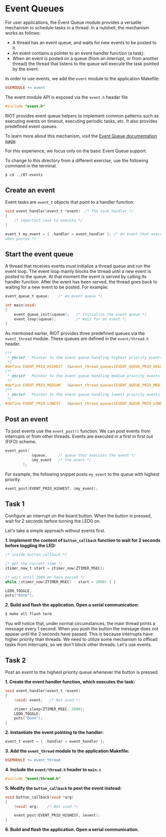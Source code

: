 # Event Queues

For user applications, the Event Queue module provides a versatile mechanism to
schedule tasks in a thread. In a nutshell, the mechanism works as follows:

- A thread has an event queue, and waits for new events to be posted to it.
- An event contains a pointer to an event handler function (a task).
- When an event is posted on a queue (from an interrupt, or from another thread)
the thread that listens to the queue will execute the task pointed by the event.

In order to use events, we add the `event` module to the application Makefile:
```Makefile
USEMODULE += event
```

The event module API is exposed via the `event.h` header file
```C
#include "event.h"
```

RIOT provides event queue helpers to implement common patterns such as
executing events on timeout, executing periodic tasks, etc. It also provides
predefined event queues.

To learn more about this mechanism, visit the
[Event Queue documentation page](https://doc.riot-os.org/group__sys__event.html).

For this experience, we focus only on the basic Event Queue support.

To change to this directory from a different exercise, use the following command in the terminal.

```sh
$ cd ../07-events
```

## Create an event

Event tasks are `event_t` objects that point to a handler function:
```C
void event_handler(event_t *event)  /* The task handler */
{
    /* important task to execute */
}

event_t my_event = { .handler = event_handler }; /* An event that executes `event_handler`
when posted */
```

## Start the event queue

A thread that receives events must initialize a thread queue and run the event
loop. The event loop mainly blocks the thread until a new event is posted to the
queue. At that moment the event is served by calling its handler function. After
the event has been served, the thread goes back to waiting for a new event to be
posted. For example:

```C
event_queue_t queue;    /* An event queue */

int main(void)
{
    event_queue_init(&queue);   /* Initialize the event queue */
    event_loop(&queue);         /* Wait for an event */
}
```

As mentioned earlier, RIOT provides three predefined queues via the
`event_thread` module. These queues are defined in the `event/thread.h` header.

```c
/**
 * @brief   Pointer to the event queue handling highest priority events
 */
#define EVENT_PRIO_HIGHEST  (&event_thread_queues[EVENT_QUEUE_PRIO_HIGHEST])
/**
 * @brief   Pointer to the event queue handling medium priority events
 */
#define EVENT_PRIO_MEDIUM   (&event_thread_queues[EVENT_QUEUE_PRIO_MEDIUM])
/**
 * @brief   Pointer to the event queue handling lowest priority events
 */
#define EVENT_PRIO_LOWEST   (&event_thread_queues[EVENT_QUEUE_PRIO_LOWEST])
```

## Post an event

To post events use the `event_post()` function. We can post events from interrupts
or from other threads. Events are executed in a first in first out (FIFO)
scheme.

```C
event_post(
            &queue,     /* queue that executes the event */
            &my_event   /* the event */
        );
```

For example, the following snippet posts `my_event` to the queue with highest
priority.

```c
event_post(EVENT_PRIO_HIGHEST, &my_event);
```

## Task 1

Configure an interrupt on the board button. When the button is pressed,
wait for 2 seconds before turning the LED0 on.

Let's take a simple approach without events first.

**1. Implement the content of `button_callback` function to wait for 2 seconds before toggling the LED:**
```C
/* inside button_callback */

/* get the current time */
ztimer_now_t start = ztimer_now(ZTIMER_MSEC);

/* wait until 2000 ms have passed */
while (ztimer_now(ZTIMER_MSEC) - start < 2000) { }

LED0_TOGGLE;
puts("Done");
```
**2. Build and flash the application. Open a serial communication:**
```sh
$ make all flash term
```

You will notice that, under normal circumstances, the main thread prints a
message every 1 second. When you push the button the message does not appear
until the 2 seconds have passed. This is because interrupts have higher priority
than threads. We need to utilize some mechanism to offload tasks from
interrupts, so we don't block other threads. Let's use events.

## Task 2

Post an event to the highest priority queue whenever the button is pressed.

**1. Create the event handler function, which executes the task:**
```C
void event_handler(event_t *event)
{
    (void) event;   /* Not used */

    ztimer_sleep(ZTIMER_MSEC, 2000);
    LED0_TOGGLE;
    puts("Done");
}
```

**2. Instantiate the event pointing to the handler:**
```C
event_t event = { .handler = event_handler };
```

**3. Add the `event_thread` module to the application Makefile:**

```Makefile
USEMODULE += event_thread
```

**4. Include the `event/thread.h` header to `main.c`**

```c
#include "event/thread.h"
```

**5. Modify the `button_callback` to post the event instead:**
```C
void button_callback(void *arg)
{
    (void) arg;    /* Not used */

    event_post(EVENT_PRIO_HIGHEST, &event);
}
```

**6. Build and flash the application. Open a serial communication.**
